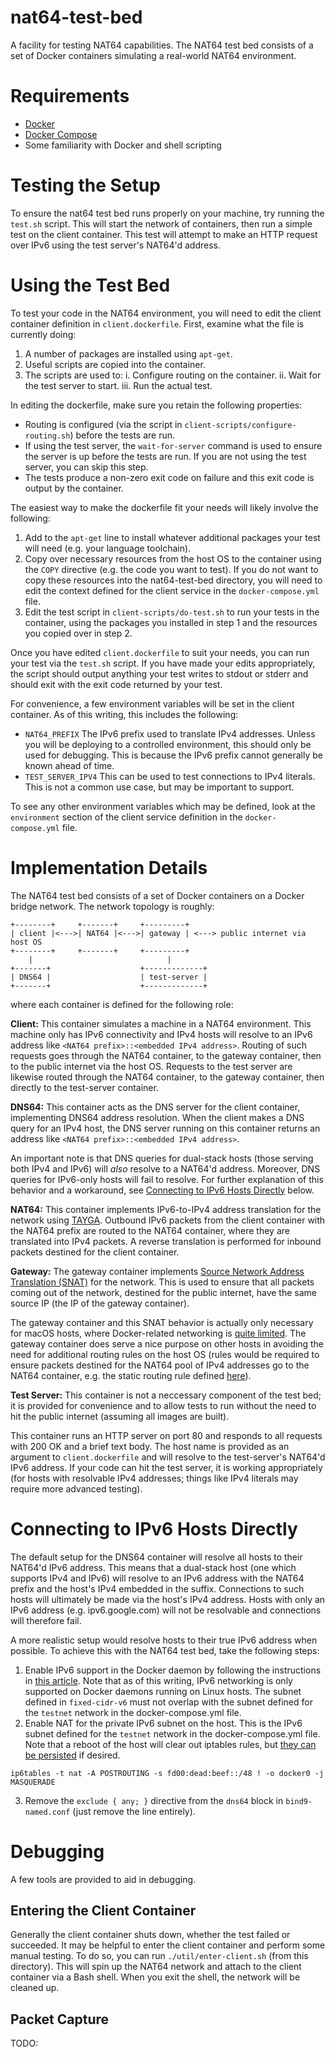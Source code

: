 # nat64-test-bed

A facility for testing NAT64 capabilities. The NAT64 test bed consists of a set of Docker containers simulating a real-world NAT64 environment.

# Requirements

- [Docker](https://docs.docker.com/get-docker/)
- [Docker Compose](https://docs.docker.com/compose/install/)
- Some familiarity with Docker and shell scripting

# Testing the Setup

To ensure the nat64 test bed runs properly on your machine, try running the `test.sh` script. This will start the network of containers, then run a simple test on the client container. This test will attempt to make an HTTP request over IPv6 using the test server's NAT64'd address.

# Using the Test Bed

To test your code in the NAT64 environment, you will need to edit the client container definition in `client.dockerfile`. First, examine what the file is currently doing:
1. A number of packages are installed using `apt-get`.
2. Useful scripts are copied into the container.
3. The scripts are used to:
  i. Configure routing on the container.
  ii. Wait for the test server to start.
  iii. Run the actual test.

In editing the dockerfile, make sure you retain the following properties:
  - Routing is configured (via the script in `client-scripts/configure-routing.sh`) before the tests are run.
  - If using the test server, the `wait-for-server` command is used to ensure the server is up before the tests are run. If you are not using the test server, you can skip this step.
  - The tests produce a non-zero exit code on failure and this exit code is output by the container.

The easiest way to make the dockerfile fit your needs will likely involve the following:
1. Add to the `apt-get` line to install whatever additional packages your test will need (e.g. your language toolchain).
2. Copy over necessary resources from the host OS to the container using the `COPY` directive (e.g. the code you want to test). If you do not want to copy these resources into the nat64-test-bed directory, you will need to edit the context defined for the client service in the `docker-compose.yml` file.
3. Edit the test script in `client-scripts/do-test.sh` to run your tests in the container, using the packages you installed in step 1 and the resources you copied over in step 2.

Once you have edited `client.dockerfile` to suit your needs, you can run your test via the `test.sh` script. If you have made your edits appropriately, the script should output anything your test writes to stdout or stderr and should exit with the exit code returned by your test.

For convenience, a few environment variables will be set in the client container. As of this writing, this includes the following:
- `NAT64_PREFIX`
  The IPv6 prefix used to translate IPv4 addresses. Unless you will be deploying to a controlled environment, this should only be used for debugging. This is because the IPv6 prefix cannot generally be known ahead of time.
- `TEST_SERVER_IPV4`
  This can be used to test connections to IPv4 literals. This is not a common use case, but may be important to support.

To see any other environment variables which may be defined, look at the `environment` section of the client service definition in the `docker-compose.yml` file.

# Implementation Details

The NAT64 test bed consists of a set of Docker containers on a Docker bridge network. The network topology is roughly:

```
+--------+     +-------+     +---------+
| client |<--->| NAT64 |<--->| gateway | <---> public internet via host OS
+--------+     +-------+     +---------+
    |                              |
+-------+                    +-------------+
| DNS64 |                    | test-server |
+-------+                    +-------------+
```

where each container is defined for the following role:

**Client:**
  This container simulates a machine in a NAT64 environment. This machine only has IPv6 connectivity and IPv4 hosts will resolve to an IPv6 address like `<NAT64 prefix>::<embedded IPv4 address>`. Routing of such requests goes through the NAT64 container, to the gateway container, then to the public internet via the host OS. Requests to the test server are likewise routed through the NAT64 container, to the gateway container, then directly to the test-server container.

**DNS64:**
  This container acts as the DNS server for the client container, implementing DNS64 address resolution. When the client makes a DNS query for an IPv4 host, the DNS server running on this container returns an address like `<NAT64 prefix>::<embedded IPv4 address>`.

  An important note is that DNS queries for dual-stack hosts (those serving both IPv4 and IPv6) will *also* resolve to a NAT64'd address. Moreover, DNS queries for IPv6-only hosts will fail to resolve. For further explanation of this behavior and a workaround, see [Connecting to IPv6 Hosts Directly](#connecting-to-ipv6-hosts-directly) below.

**NAT64:**
  This container implements IPv6-to-IPv4 address translation for the network using [TAYGA](http://www.litech.org/tayga/). Outbound IPv6 packets from the client container with the NAT64 prefix are routed to the NAT64 container, where they are translated into IPv4 packets. A reverse translation is performed for inbound packets destined for the client container.

**Gateway:**
  The gateway container implements [Source Network Address Translation (SNAT)](https://www.linuxtopia.org/Linux_Firewall_iptables/x4658.html) for the network. This is used to ensure that all packets coming out of the network, destined for the public internet, have the same source IP (the IP of the gateway container).

  The gateway container and this SNAT behavior is actually only necessary for macOS hosts, where Docker-related networking is [quite limited](https://docs.docker.com/desktop/mac/networking/#known-limitations-use-cases-and-workarounds). The gateway container does serve a nice purpose on other hosts in avoiding the need for additional routing rules on the host OS (rules would be required to ensure packets destined for the NAT64 pool of IPv4 addresses go to the NAT64 container, e.g. the static routing rule defined [here](https://github.com/danehans/docker-tayga#detailed-setup)).

**Test Server:**
  This container is not a neccessary component of the test bed; it is provided for convenience and to allow tests to run without the need to hit the public internet (assuming all images are built).

  This container runs an HTTP server on port 80 and responds to all requests with 200 OK and a brief text body. The host name is provided as an argument to `client.dockerfile` and will resolve to the test-server's NAT64'd IPv6 address. If your code can hit the test server, it is working appropriately (for hosts with resolvable IPv4 addresses; things like IPv4 literals may require more advanced testing).


# Connecting to IPv6 Hosts Directly

The default setup for the DNS64 container will resolve all hosts to their NAT64'd IPv6 address. This means that a dual-stack host (one which supports IPv4 and IPv6) will resolve to an IPv6 address with the NAT64 prefix and the host's IPv4 embedded in the suffix. Connections to such hosts will ultimately be made via the host's IPv4 address. Hosts with only an IPv6 address (e.g. ipv6.google.com) will not be resolvable and connections will therefore fail.

A more realistic setup would resolve hosts to their true IPv6 address when possible. To achieve this with the NAT64 test bed, take the following steps:

1. Enable IPv6 support in the Docker daemon by following the instructions in [this article](https://docs.docker.com/config/daemon/ipv6/). Note that as of this writing, IPv6 networking is only supported on Docker daemons running on Linux hosts. The subnet defined in `fixed-cidr-v6` must not overlap with the subnet defined for the `testnet` network in the docker-compose.yml file.
2. Enable NAT for the private IPv6 subnet on the host. This is the IPv6 subnet defined for the `testnet` network in the docker-compose.yml file. Note that a reboot of the host will clear out iptables rules, but [they can be persisted](https://askubuntu.com/a/1072948) if desired.
  ```
  ip6tables -t nat -A POSTROUTING -s fd00:dead:beef::/48 ! -o docker0 -j MASQUERADE
  ```
3. Remove the `exclude { any; }` directive from the `dns64` block in `bind9-named.conf` (just remove the line entirely).

# Debugging

A few tools are provided to aid in debugging.

## Entering the Client Container

Generally the client container shuts down, whether the test failed or succeeded. It may be helpful to enter the client container and perform some manual testing. To do so, you can run `./util/enter-client.sh` (from this directory). This will spin up the NAT64 network and attach to the client container via a Bash shell. When you exit the shell, the network will be cleaned up.

## Packet Capture

TODO:
